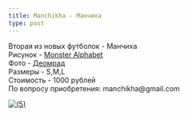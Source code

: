 ```yaml
---
title: Manchikha - Манчиха
type: post
---
```

<p>
Вторая из новых футболок - Манчиха<br>
Рисунок - <a href="https://www.facebook.com/monsteralphabet/">Monster Alphabet</a><br>
Фото - <a href="https://vk.com/deomrad">Деомрад</a><br>
Размеры - S,M,L<br>
Стоимость - 1000 рублей<br>
По вопросу приобретения: manchikha@gmail.com<br>
</p>
<a href="http://vfl.ru/fotos/a6f1d30d19816706.html"><img src="//images.vfl.ru/ii/1513418227/a6f1d30d/19816706_m.jpg" alt="(5)" title="(5)" border="0"></a>
